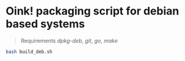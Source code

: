 # Oink! packaging script for debian based systems

> Requirements *dpkg-deb*, *git*, *go*, *make*
```bash
bash build_deb.sh
```